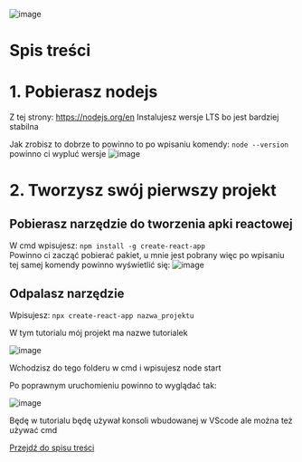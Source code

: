 ![image](https://github.com/Gekimaru/reactTutorial/assets/85436765/bbdf73e8-1f39-4803-9949-76a883719eee)
# Spis treści



# 1. Pobierasz nodejs
Z tej strony: https://nodejs.org/en
Instalujesz wersje LTS bo jest bardziej stabilna

Jak zrobisz to dobrze to powinno to po wpisaniu komendy:
`node --version` 
powinno ci wypluć wersje
![image](https://github.com/Gekimaru/reactTutorial/assets/85436765/1d4c38b2-8224-46ca-989c-723808b1d035)


# 2. Tworzysz swój pierwszy projekt
## Pobierasz narzędzie do tworzenia apki reactowej
W cmd wpisujesz:
`npm install -g create-react-app`    
Powinno ci zacząć pobierać pakiet, u mnie jest pobrany więc po wpisaniu tej samej komendy powinno wyświetlić się:
![image](https://github.com/Gekimaru/reactTutorial/assets/85436765/a7d194b7-44bd-49a1-afe9-74d7d769f443)

## Odpalasz narzędzie
Wpisujesz:
`npx create-react-app nazwa_projektu`  

W tym tutorialu mój projekt ma nazwe tutorialek  

![image](https://github.com/Gekimaru/reactTutorial/assets/85436765/ec8413a4-7046-4e49-be03-320dcf6ecdc3)

Wchodzisz do tego folderu w cmd i wpisujesz node start

Po poprawnym uruchomieniu powinno to wyglądać tak:

![image](https://github.com/Gekimaru/reactTutorial/assets/85436765/c6f47187-0059-48d0-97dd-0cf1c9a35dea)

Będę w tutorialu będę używał konsoli wbudowanej w VScode ale można też używać cmd 


[Przejdź do spisu treści](#spis-treści)  

